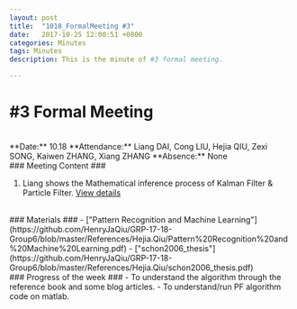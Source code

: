 ```yaml
---
layout: post
title:  "1018_FormalMeeting #3"
date:   2017-10-25 12:00:51 +0800
categories: Minutes
tags: Minutes
description: This is the minute of #3 formal meeting.

---
```


# #3 Formal Meeting #
<br>
**Date:** 10.18      
**Attendance:** Liang DAI, Cong LIU, Hejia QIU, Zexi SONG, Kaiwen ZHANG, Xiang ZHANG  
**Absence:** None

<br>
### Meeting Content ###

1. Liang shows the Mathematical inference process of Kalman Filter & Particle Filter.
[View details](https://github.com/HenryJaQiu/GRP-17-18-Group6/blob/master/References/Hejia.Qiu/kalmanfilter.pdf)

<br>
### Materials ###
- ["Pattern Recognition and Machine Learning"](https://github.com/HenryJaQiu/GRP-17-18-Group6/blob/master/References/Hejia.Qiu/Pattern%20Recognition%20and%20Machine%20Learning.pdf)
- ["schon2006_thesis"](https://github.com/HenryJaQiu/GRP-17-18-Group6/blob/master/References/Hejia.Qiu/schon2006_thesis.pdf)

<br>
### Progress of the week ###
- To understand the algorithm through the reference book and some blog articles.
- To understand/run PF algorithm code on matlab.  
